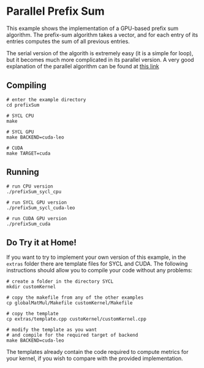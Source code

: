 # Parallel Prefix Sum
This example shows the implementation of a GPU-based prefix sum algorithm. The prefix-sum algorithm takes a vector, and for each entry of its entries computes the sum of all previous entries. 

The serial version of the algorith is extremely easy (it is a simple for loop), but it becomes much more complicated in its parallel version. A very good explanation of the parallel algorithm can be found at [this link](https://developer.nvidia.com/gpugems/gpugems3/part-vi-gpu-computing/chapter-39-parallel-prefix-sum-scan-cuda) 

## Compiling
```shell
# enter the example directory
cd prefixSum

# SYCL CPU
make

# SYCL GPU
make BACKEND=cuda-leo

# CUDA
make TARGET=cuda
```

## Running
```shell
# run CPU version
./prefixSum_sycl_cpu

# run SYCL GPU version
./prefixSum_sycl_cuda-leo

# run CUDA GPU version
./prefixSum_cuda
```

## Do Try it at Home!
If you want to try to implement your own version of this example, in the `extras` folder there are template files for SYCL and CUDA. The following instructions should allow you to compile your code without any problems:
```shell
# create a folder in the directory SYCL
mkdir customKernel

# copy the makefile from any of the other examples
cp globalMatMul/Makefile customKernel/Makefile

# copy the template
cp extras/template.cpp custoKernel/customKernel.cpp

# modify the template as you want
# and compile for the required target of backend
make BACKEND=cuda-leo
```
The templates already contain the code required to compute metrics for your kernel, if you wish to compare with the provided implementation.
